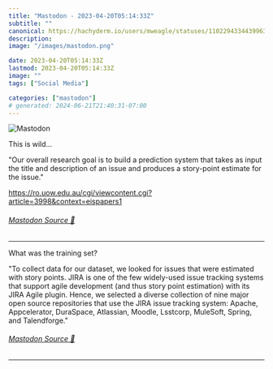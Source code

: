 ```yaml
---
title: "Mastodon - 2023-04-20T05:14:33Z"
subtitle: ""
canonical: https://hachyderm.io/users/mweagle/statuses/110229433443996363
description:
image: "/images/mastodon.png"

date: 2023-04-20T05:14:33Z
lastmod: 2023-04-20T05:14:33Z
image: ""
tags: ["Social Media"]

categories: ["mastodon"]
# generated: 2024-06-21T21:40:31-07:00
---
```

![Mastodon](/images/mastodon.png)

<p>This is wild...</p><p>&quot;Our overall research goal is to build a prediction system that takes as input the title and description of an issue and produces a story-point estimate for the issue.&quot;</p><p><a href="https://ro.uow.edu.au/cgi/viewcontent.cgi?article=3998&amp;context=eispapers1" target="_blank" rel="nofollow noopener noreferrer" translate="no"><span class="invisible">https://</span><span class="ellipsis">ro.uow.edu.au/cgi/viewcontent.</span><span class="invisible">cgi?article=3998&amp;context=eispapers1</span></a></p>


###### [Mastodon Source 🐘](https://hachyderm.io/@mweagle/110229433443996363)

___

<p>What was the training set? </p><p>&quot;To collect data for our dataset, we looked for issues that were estimated with story points. JIRA is one of the few widely-used issue tracking systems that support agile development (and thus story point estimation) with its JIRA Agile plugin. Hence, we selected a diverse collection of nine major open source repositories that use the JIRA issue tracking system: Apache, Appcelerator, DuraSpace, Atlassian, Moodle, Lsstcorp, MuleSoft, Spring, and Talendforge.&quot;</p>


###### [Mastodon Source 🐘](https://hachyderm.io/@mweagle/110229439618775540)

___
